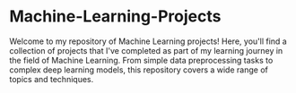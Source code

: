 # Machine-Learning-Projects
Welcome to my repository of Machine Learning projects! Here, you'll find a collection of projects that I've completed as part of my learning journey in the field of Machine Learning. From simple data preprocessing tasks to complex deep learning models, this repository covers a wide range of topics and techniques.
